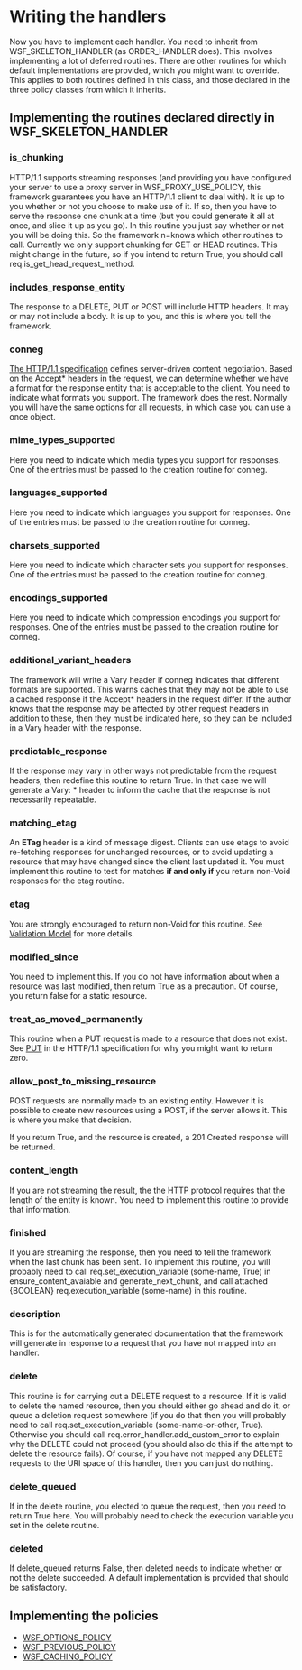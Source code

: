 # Writing the handlers

Now you have to implement each handler. You need to inherit from WSF_SKELETON_HANDLER (as ORDER_HANDLER does). This involves implementing a lot of deferred routines. There are other routines for which default implementations are provided, which you might want to override. This applies to both routines defined in this class, and those declared in the three policy classes from which it inherits.

## Implementing the routines declared directly in WSF_SKELETON_HANDLER

### is_chunking

HTTP/1.1 supports streaming responses (and providing you have configured your server to use a proxy server in WSF_PROXY_USE_POLICY, this framework guarantees you have an HTTP/1.1 client to deal with). It is up to you whether or not you choose to make use of it. If so, then you have to serve the response one chunk at a time (but you could generate it all at once, and slice it up as you go). In this routine you just say whether or not you will be doing this. So the framework n=knows which other routines to call.
Currently we only support chunking for GET or HEAD routines. This might change in the future, so if you intend to return True, you should call req.is_get_head_request_method.

### includes_response_entity

The response to a DELETE, PUT or POST will include HTTP headers. It may or may not include a body. It is up to you, and this is where you tell the framework.

### conneg

[The HTTP/1.1 specification](http://www.w3.org/Protocols/rfc2616/rfc2616-sec12.html#sec12.1) defines server-driven content negotiation. Based on the Accept* headers in the request, we can determine whether we have a format for the response entity that is acceptable to the client. You need to indicate what formats you support. The framework does the rest. Normally you will have the same options for all requests, in which case you can use a once object.

### mime_types_supported

Here you need to indicate which media types you support for responses. One of the entries must be passed to the creation routine for conneg.

### languages_supported

Here you need to indicate which languages you support for responses. One of the entries must be passed to the creation routine for conneg.


### charsets_supported

Here you need to indicate which character sets you support for responses. One of the entries must be passed to the creation routine for conneg.


### encodings_supported

Here you need to indicate which compression encodings you support for responses. One of the entries must be passed to the creation routine for conneg.

### additional_variant_headers

The framework will write a Vary header if conneg indicates that different formats are supported. This warns caches that they may not be able to use a cached response if the Accept* headers in the request differ. If the author knows that the response may be affected by other request headers in addition to these, then they must be indicated here, so they can be included in a Vary header with the response.

### predictable_response

If the response may vary in other ways not predictable from the request headers, then redefine this routine to return True. In that case we will generate a Vary: * header to inform the cache that the response is not necessarily repeatable.

### matching_etag

An **ETag** header is a kind of message digest. Clients can use etags to avoid re-fetching responses for unchanged resources, or to avoid updating a resource that may have changed since the client last updated it.
You must implement this routine to test for matches **if and only if** you return non-Void responses for the etag routine. 

### etag

You are strongly encouraged to return non-Void for this routine. See [Validation Model](http://www.w3.org/Protocols/rfc2616/rfc2616-sec13.html#sec13.3) for more details.

### modified_since

You need to implement this. If you do not have information about when a resource was last modified, then return True as a precaution. Of course, you return false for a static resource.

### treat_as_moved_permanently

This routine when a PUT request is made to a resource that does not exist. See [PUT](http://www.w3.org/Protocols/rfc2616/rfc2616-sec9.html#sec9.6) in the HTTP/1.1 specification for why you might want to return zero.

### allow_post_to_missing_resource

POST requests are normally made to an existing entity. However it is possible to create new resources using a POST, if the server allows it. This is where you make that decision.

If you return True, and the resource is created, a 201 Created response will be returned.

### content_length

If you are not streaming the result, the the HTTP protocol requires that the length of the entity is known. You need to implement this routine to provide that information.

### finished

If you are streaming the response, then you need to tell the framework when the last chunk has been sent.
To implement this routine, you will probably need to call req.set_execution_variable (some-name, True) in ensure_content_avaiable and generate_next_chunk, and call attached {BOOLEAN} req.execution_variable (some-name) in this routine.

### description

This is for the automatically generated documentation that the framework will generate in response to a request that you have not mapped into an handler.

### delete

This routine is for carrying out a DELETE request to a resource. If it is valid to delete the named resource, then you should either go ahead and do it, or queue a deletion request somewhere (if you do that then you will probably need to call req.set_execution_variable (some-name-or-other, True). Otherwise you should call req.error_handler.add_custom_error to explain why the DELETE could not proceed (you should also do this if the attempt to delete the resource fails).
Of course, if you have not mapped any DELETE requests to the URI space of this handler, then you can just do nothing.

### delete_queued

If in the delete routine, you elected to queue the request, then you need to return True here. You will probably need to check the execution variable you set in the delete routine.

### deleted

If delete_queued returns False, then deleted needs to indicate whether or not the delete succeeded. A default implementation is provided that should be satisfactory.

## Implementing the policies

* [WSF_OPTIONS_POLICY](./WSF_OPTIONS_POLICY)
* [WSF_PREVIOUS_POLICY](./WSF_PREVIOUS_POLICY)
* [WSF_CACHING_POLICY](./WSF_CACHING_POLICY)